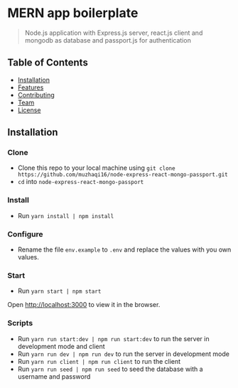 # MERN app boilerplate 
> Node.js application with Express.js server, react.js client and mongodb as database and passport.js for authentication


## Table of Contents

- [Installation](#installation)
- [Features](#features)
- [Contributing](#contributing)
- [Team](#team)
- [License](#license)

## Installation

### Clone

- Clone this repo to your local machine using ```git clone https://github.com/muzhaqi16/node-express-react-mongo-passport.git```
- ```cd``` into ```node-express-react-mongo-passport```

### Install

- Run ```yarn install | npm install```

### Configure

- Rename the file ```env.example``` to ```.env``` and replace the values with you own values.

### Start

- Run ```yarn start | npm start```

Open [http://localhost:3000](http://localhost:3000) to view it in the browser.

### Scripts

- Run ```yarn run start:dev | npm run start:dev``` to run the server in development mode and client
- Run ```yarn run dev | npm run dev``` to run the server in development mode
- Run ```yarn run client | npm run client``` to run the client
- Run ```yarn run seed | npm run seed``` to seed the database with a username and password